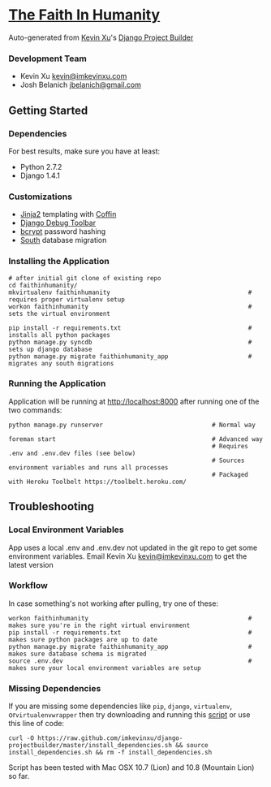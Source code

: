[The Faith In Humanity](http://thefaithinhumanity.com/)
=======================================================

Auto-generated from [Kevin Xu](https://github.com/imkevinxu)'s [Django Project Builder](https://github.com/imkevinxu/django-projectbuilder)

### Development Team

* Kevin Xu <kevin@imkevinxu.com>
* Josh Belanich <jbelanich@gmail.com>

## Getting Started

### Dependencies

For best results, make sure you have at least:

* Python 2.7.2
* Django 1.4.1

### Customizations

* [Jinja2](http://jinja.pocoo.org/docs/) templating with [Coffin](https://github.com/coffin/coffin)
* [Django Debug Toolbar](https://github.com/django-debug-toolbar/django-debug-toolbar)
* [bcrypt](https://docs.djangoproject.com/en/dev/topics/auth/#using-bcrypt-with-django) password hashing
* [South](http://south.readthedocs.org/en/0.7.6/index.html) database migration

### Installing the Application

    # after initial git clone of existing repo
    cd faithinhumanity/
    mkvirtualenv faithinhumanity                                      # requires proper virtualenv setup
    workon faithinhumanity                                            # sets the virtual environment

    pip install -r requirements.txt                                   # installs all python packages
    python manage.py syncdb                                           # sets up django database
    python manage.py migrate faithinhumanity_app                      # migrates any south migrations

### Running the Application

Application will be running at [http://localhost:8000](http://localhost:8000) after running one of the two commands:

    python manage.py runserver                              # Normal way

    foreman start                                           # Advanced way
                                                            # Requires .env and .env.dev files (see below)
                                                            # Sources environment variables and runs all processes
                                                            # Packaged with Heroku Toolbelt https://toolbelt.heroku.com/

## Troubleshooting

### Local Environment Variables

App uses a local .env and .env.dev not updated in the git repo to get some environment variables. Email Kevin Xu <kevin@imkevinxu.com> to get the latest version

### Workflow

In case something's not working after pulling, try one of these:

    workon faithinhumanity                                            # makes sure you're in the right virtual environment
    pip install -r requirements.txt                                   # makes sure python packages are up to date
    python manage.py migrate faithinhumanity_app                      # makes sure database schema is migrated
    source .env.dev                                                   # makes sure your local environment variables are setup

### Missing Dependencies

If you are missing some dependencies like `pip`, `django`, `virtualenv`, or`virtualenvwrapper`
then try downloading and running this [script](https://github.com/imkevinxu/django-projectbuilder/blob/master/install_dependencies.sh) or use this line of code:

    curl -O https://raw.github.com/imkevinxu/django-projectbuilder/master/install_dependencies.sh && source install_dependencies.sh && rm -f install_dependencies.sh

Script has been tested with Mac OSX 10.7 (Lion) and 10.8 (Mountain Lion) so far.